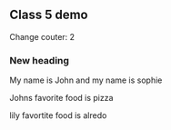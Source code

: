 ## Class 5 demo

Change couter: 2

### New heading 

My name is John and my name is sophie

Johns favorite food is pizza

lily favortite food is alredo